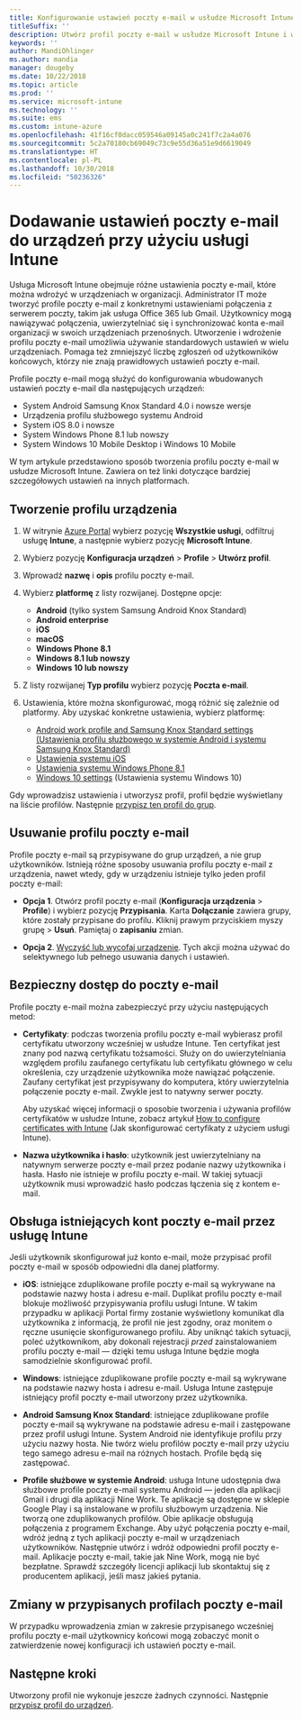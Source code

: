 ```yaml
---
title: Konfigurowanie ustawień poczty e-mail w usłudze Microsoft Intune — Azure | Microsoft Docs
titleSuffix: ''
description: Utwórz profil poczty e-mail w usłudze Microsoft Intune i wdróż go w urządzeniach z rozwiązaniem Android Enterprise oraz z systemami iOS i Windows. Profil poczty e-mail pozwala skonfigurować wspólne ustawienia poczty e-mail, w tym serwer poczty e-mail i metodę uwierzytelniania połączenia z firmową pocztą e-mail w urządzeniach, którymi zarządzasz.
keywords: ''
author: MandiOhlinger
ms.author: mandia
manager: dougeby
ms.date: 10/22/2018
ms.topic: article
ms.prod: ''
ms.service: microsoft-intune
ms.technology: ''
ms.suite: ems
ms.custom: intune-azure
ms.openlocfilehash: 41f16cf0dacc059546a09145a0c241f7c2a4a076
ms.sourcegitcommit: 5c2a70180cb69049c73c9e55d36a51e9d6619049
ms.translationtype: HT
ms.contentlocale: pl-PL
ms.lasthandoff: 10/30/2018
ms.locfileid: "50236326"
---
```

# <a name="add-email-settings-to-devices-using-intune"></a>Dodawanie ustawień poczty e-mail do urządzeń przy użyciu usługi Intune

Usługa Microsoft Intune obejmuje różne ustawienia poczty e-mail, które można wdrożyć w urządzeniach w organizacji. Administrator IT może tworzyć profile poczty e-mail z konkretnymi ustawieniami połączenia z serwerem poczty, takim jak usługa Office 365 lub Gmail. Użytkownicy mogą nawiązywać połączenia, uwierzytelniać się i synchronizować konta e-mail organizacji w swoich urządzeniach przenośnych. Utworzenie i wdrożenie profilu poczty e-mail umożliwia używanie standardowych ustawień w wielu urządzeniach. Pomaga też zmniejszyć liczbę zgłoszeń od użytkowników końcowych, którzy nie znają prawidłowych ustawień poczty e-mail.

Profile poczty e-mail mogą służyć do konfigurowania wbudowanych ustawień poczty e-mail dla następujących urządzeń:

- System Android Samsung Knox Standard 4.0 i nowsze wersje
- Urządzenia profilu służbowego systemu Android
- System iOS 8.0 i nowsze
- System Windows Phone 8.1 lub nowszy
- System Windows 10 Mobile Desktop i Windows 10 Mobile

W tym artykule przedstawiono sposób tworzenia profilu poczty e-mail w usłudze Microsoft Intune. Zawiera on też linki dotyczące bardziej szczegółowych ustawień na innych platformach.

## <a name="create-a-device-profile"></a>Tworzenie profilu urządzenia

1. W witrynie [Azure Portal](https://portal.azure.com) wybierz pozycję **Wszystkie usługi**, odfiltruj usługę **Intune**, a następnie wybierz pozycję **Microsoft Intune**.
2. Wybierz pozycję **Konfiguracja urządzeń** > **Profile** > **Utwórz profil**.
3. Wprowadź **nazwę** i **opis** profilu poczty e-mail.
4. Wybierz **platformę** z listy rozwijanej. Dostępne opcje:

    - **Android** (tylko system Samsung Android Knox Standard)
    - **Android enterprise**
    - **iOS**
    - **macOS**
    - **Windows Phone 8.1**
    - **Windows 8.1 lub nowszy**
    - **Windows 10 lub nowszy**

5. Z listy rozwijanej **Typ profilu** wybierz pozycję **Poczta e-mail**.
6. Ustawienia, które można skonfigurować, mogą różnić się zależnie od platformy. Aby uzyskać konkretne ustawienia, wybierz platformę:

    - [Android work profile and Samsung Knox Standard settings (Ustawienia profilu służbowego w systemie Android i systemu Samsung Knox Standard)](email-settings-android.md)
    - [Ustawienia systemu iOS](email-settings-ios.md)
    - [Ustawienia systemu Windows Phone 8.1](email-settings-windows-phone-8-1.md)
    - [Windows 10 settings](email-settings-windows-10.md) (Ustawienia systemu Windows 10)

Gdy wprowadzisz ustawienia i utworzysz profil, profil będzie wyświetlany na liście profilów. Następnie [przypisz ten profil do grup](device-profile-assign.md).

## <a name="remove-an-email-profile"></a>Usuwanie profilu poczty e-mail

Profile poczty e-mail są przypisywane do grup urządzeń, a nie grup użytkowników. Istnieją różne sposoby usuwania profilu poczty e-mail z urządzenia, nawet wtedy, gdy w urządzeniu istnieje tylko jeden profil poczty e-mail:

- **Opcja 1**. Otwórz profil poczty e-mail (**Konfiguracja urządzenia** > **Profile**) i wybierz pozycję **Przypisania**. Karta **Dołączanie** zawiera grupy, które zostały przypisane do profilu. Kliknij prawym przyciskiem myszy grupę > **Usuń**. Pamiętaj o **zapisaniu** zmian.

- **Opcja 2**. [Wyczyść lub wycofaj urządzenie](devices-wipe.md). Tych akcji można używać do selektywnego lub pełnego usuwania danych i ustawień.

## <a name="secure-email-access"></a>Bezpieczny dostęp do poczty e-mail

Profile poczty e-mail można zabezpieczyć przy użyciu następujących metod:

- **Certyfikaty**: podczas tworzenia profilu poczty e-mail wybierasz profil certyfikatu utworzony wcześniej w usłudze Intune. Ten certyfikat jest znany pod nazwą certyfikatu tożsamości. Służy on do uwierzytelniania względem profilu zaufanego certyfikatu lub certyfikatu głównego w celu określenia, czy urządzenie użytkownika może nawiązać połączenie. Zaufany certyfikat jest przypisywany do komputera, który uwierzytelnia połączenie poczty e-mail. Zwykle jest to natywny serwer poczty.

  Aby uzyskać więcej informacji o sposobie tworzenia i używania profilów certyfikatów w usłudze Intune, zobacz artykuł [How to configure certificates with Intune](certificates-configure.md) (Jak skonfigurować certyfikaty z użyciem usługi Intune).

- **Nazwa użytkownika i hasło**: użytkownik jest uwierzytelniany na natywnym serwerze poczty e-mail przez podanie nazwy użytkownika i hasła. Hasło nie istnieje w profilu poczty e-mail. W takiej sytuacji użytkownik musi wprowadzić hasło podczas łączenia się z kontem e-mail.

## <a name="how-intune-handles-existing-email-accounts"></a>Obsługa istniejących kont poczty e-mail przez usługę Intune

Jeśli użytkownik skonfigurował już konto e-mail, może przypisać profil poczty e-mail w sposób odpowiedni dla danej platformy.

- **iOS**: istniejące zduplikowane profile poczty e-mail są wykrywane na podstawie nazwy hosta i adresu e-mail. Duplikat profilu poczty e-mail blokuje możliwość przypisywania profilu usługi Intune. W takim przypadku w aplikacji Portal firmy zostanie wyświetlony komunikat dla użytkownika z informacją, że profil nie jest zgodny, oraz monitem o ręczne usunięcie skonfigurowanego profilu. Aby uniknąć takich sytuacji, poleć użytkownikom, aby dokonali rejestracji *przed* zainstalowaniem profilu poczty e-mail — dzięki temu usługa Intune będzie mogła samodzielnie skonfigurować profil.

- **Windows**: istniejące zduplikowane profile poczty e-mail są wykrywane na podstawie nazwy hosta i adresu e-mail. Usługa Intune zastępuje istniejący profil poczty e-mail utworzony przez użytkownika.

- **Android Samsung Knox Standard**: istniejące zduplikowane profile poczty e-mail są wykrywane na podstawie adresu e-mail i zastępowane przez profil usługi Intune. System Android nie identyfikuje profilu przy użyciu nazwy hosta. Nie twórz wielu profilów poczty e-mail przy użyciu tego samego adresu e-mail na różnych hostach. Profile będą się zastępować.

- **Profile służbowe w systemie Android**: usługa Intune udostępnia dwa służbowe profile poczty e-mail systemu Android — jeden dla aplikacji Gmail i drugi dla aplikacji Nine Work. Te aplikacje są dostępne w sklepie Google Play i są instalowane w profilu służbowym urządzenia. Nie tworzą one zduplikowanych profilów. Obie aplikacje obsługują połączenia z programem Exchange. Aby użyć połączenia poczty e-mail, wdróż jedną z tych aplikacji poczty e-mail w urządzeniach użytkowników. Następnie utwórz i wdróż odpowiedni profil poczty e-mail. Aplikacje poczty e-mail, takie jak Nine Work, mogą nie być bezpłatne. Sprawdź szczegóły licencji aplikacji lub skontaktuj się z producentem aplikacji, jeśli masz jakieś pytania.

## <a name="changes-to-assigned-email-profiles"></a>Zmiany w przypisanych profilach poczty e-mail

W przypadku wprowadzenia zmian w zakresie przypisanego wcześniej profilu poczty e-mail użytkownicy końcowi mogą zobaczyć monit o zatwierdzenie nowej konfiguracji ich ustawień poczty e-mail.

## <a name="next-steps"></a>Następne kroki
Utworzony profil nie wykonuje jeszcze żadnych czynności. Następnie [przypisz profil do urządzeń](device-profile-assign.md).